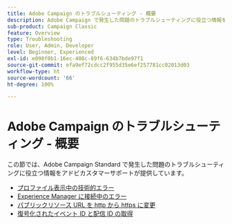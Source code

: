 ```yaml
---
title: Adobe Campaign のトラブルシューティング - 概要
description: Adobe Campaign で発生した問題のトラブルシューティングに役立つ情報をご紹介します。
sub-product: Campaign Classic
feature: Overview
type: Troubleshooting
role: User, Admin, Developer
level: Beginner, Experienced
exl-id: e098f0b1-16ec-408c-89f6-634b7bde97f1
source-git-commit: efa9ef72cdcc2f955d35e6ef257781cc02013d03
workflow-type: ht
source-wordcount: '66'
ht-degree: 100%

---
```


# Adobe Campaign のトラブルシューティング - 概要

この節では、Adobe Campaign Standard で発生した問題のトラブルシューティングに役立つ情報をアドビカスタマーサポートが提供しています。

* [プロファイル表示中の技術的エラー](/help/troubleshoot/technical-error-while-viewing-profile.md)
* [Experience Manager に接続中のエラー](/help/troubleshoot/error-aem-connection.md)
* [パブリックリソース URL を http から https に変更](/help/troubleshoot/change-public-resource-url.md)
* [復号化されたイベント ID と配信 ID の取得](/help/troubleshoot/decrypted-eventid-and-deliveryid.md)

